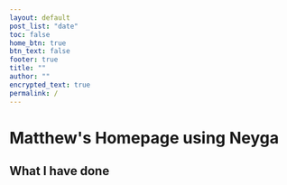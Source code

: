 ```yaml
---
layout: default
post_list: "date"
toc: false
home_btn: true
btn_text: false
footer: true
title: ""
author: ""
encrypted_text: true
permalink: /
---
```


#  Matthew's Homepage using Neyga

##  What I have done

